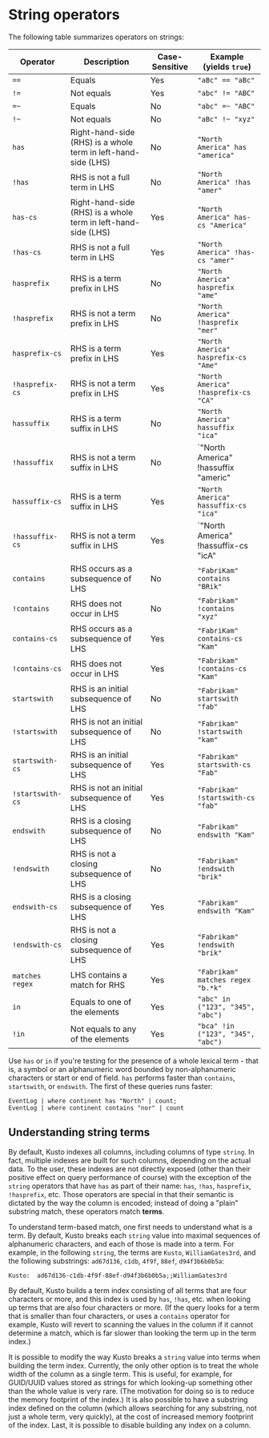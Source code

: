 # String operators

The following table summarizes operators on strings:

Operator       |Description                         |Case-Sensitive|Example (yields `true`)
---------------|------------------------------------|--------------|-----------------------
`==`           |Equals                              |Yes           |`"aBc" == "aBc"`
`!=`           |Not equals                          |Yes           |`"abc" != "ABC"`
`=~`           |Equals                              |No            |`"abc" =~ "ABC"`
`!~`           |Not equals                          |No            |`"aBc" !~ "xyz"`
`has`          |Right-hand-side (RHS) is a whole term in left-hand-side (LHS)|No|`"North America" has "america"`
`!has`         |RHS is not a full term in LHS       |No            |`"North America" !has "amer"` 
`has-cs`       |Right-hand-side (RHS) is a whole term in left-hand-side (LHS)|Yes|`"North America" has-cs "America"`
`!has-cs`      |RHS is not a full term in LHS       |Yes            |`"North America" !has-cs "amer"` 
`hasprefix`    |RHS is a term prefix in LHS         |No            |`"North America" hasprefix "ame"`
`!hasprefix`   |RHS is not a term prefix in LHS     |No            |`"North America" !hasprefix "mer"` 
`hasprefix-cs`    |RHS is a term prefix in LHS         |Yes            |`"North America" hasprefix-cs "Ame"`
`!hasprefix-cs`   |RHS is not a term prefix in LHS     |Yes            |`"North America" !hasprefix-cs "CA"` 
`hassuffix`    |RHS is a term suffix in LHS         |No            |`"North America" hassuffix "ica"`
`!hassuffix`   |RHS is not a term suffix in LHS     |No            |`"North America" !hassuffix "americ"
`hassuffix-cs`    |RHS is a term suffix in LHS         |Yes            |`"North America" hassuffix-cs "ica"`
`!hassuffix-cs`   |RHS is not a term suffix in LHS     |Yes            |`"North America" !hassuffix-cs "icA"
`contains`     |RHS occurs as a subsequence of LHS  |No            |`"FabriKam" contains "BRik"`
`!contains`    |RHS does not occur in LHS           |No            |`"Fabrikam" !contains "xyz"`
`contains-cs`   |RHS occurs as a subsequence of LHS  |Yes           |`"FabriKam" contains-cs "Kam"`
`!contains-cs`  |RHS does not occur in LHS           |Yes           |`"Fabrikam" !contains-cs "Kam"`
`startswith`   |RHS is an initial subsequence of LHS|No            |`"Fabrikam" startswith "fab"`
`!startswith`  |RHS is not an initial subsequence of LHS|No        |`"Fabrikam" !startswith "kam"`
`startswith-cs`   |RHS is an initial subsequence of LHS|Yes            |`"Fabrikam" startswith-cs "Fab"`
`!startswith-cs`  |RHS is not an initial subsequence of LHS|Yes        |`"Fabrikam" !startswith-cs "fab"`
`endswith`     |RHS is a closing subsequence of LHS|No             |`"Fabrikam" endswith "Kam"`
`!endswith`    |RHS is not a closing subsequence of LHS|No         |`"Fabrikam" !endswith "brik"`
`endswith-cs`     |RHS is a closing subsequence of LHS|Yes             |`"Fabrikam" endswith "Kam"`
`!endswith-cs`    |RHS is not a closing subsequence of LHS|Yes         |`"Fabrikam" !endswith "brik"`
`matches regex`|LHS contains a match for RHS        |Yes           |`"Fabrikam" matches regex "b.*k"`
`in`           |Equals to one of the elements       |Yes           |`"abc" in ("123", "345", "abc")`
`!in`          |Not equals to any of the elements   |Yes           |`"bca" !in ("123", "345", "abc")`


Use `has` or `in` if you're testing for the presence of a whole lexical term - that is,
a symbol or an alphanumeric word bounded by non-alphanumeric characters or start or end of field.
`has` performs faster than `contains`, `startswith`, or `endswith`.
The first of these queries runs faster:

```kusto
EventLog | where continent has "North" | count;
EventLog | where continent contains "nor" | count
```

## Understanding string terms

By default, Kusto indexes all columns, including columns of type `string`.
In fact, multiple indexes are built for such columns, depending on the actual
data. To the user, these indexes are not directly exposed (other than their
positive effect on query performance of course) with the exception of the
`string` operators that have `has` as part of their name: `has`, `!has`,
`hasprefix`, `!hasprefix`, etc. Those operators are special in that their semantic
is dictated by the way the column is encoded; instead of doing a "plain"
substring match, these operators match **terms**.

To understand term-based match, one first needs to understand what is a
term. By default, Kusto breaks each `string` value into maximal sequences of
alphanumeric characters, and each of those is made into a term. For example,
in the following `string`, the terms are `Kusto`, `WilliamGates3rd`, and
the following substrings: `ad67d136`, `c1db`, `4f9f`, `88ef`, `d94f3b6b0b5a`:

```
Kusto:  ad67d136-c1db-4f9f-88ef-d94f3b6b0b5a;;WilliamGates3rd
```

By default, Kusto builds a term index consisting of all terms that are
four characters or more, and this index is used by `has`, `!has`, etc.
when looking up terms that are also four characters or more. (If the query
looks for a term that is smaller than four characters, or uses a `contains`
operator for example, Kusto will revert to scanning the values in the column
if it cannot determine a match, which is far slower than looking the term
up in the term index.)

It is possible to modify the way Kusto breaks a `string` value into terms
when building the term index. Currently, the only other option is to treat
the whole width of the column as a single term. This is useful, for example,
for GUID/UUID values stored as strings for which looking-up something other
than the whole value is very rare. (The motivation for doing so is to
reduce the memory footprint of the index.) It is also possible to have
a substring index defined on the column (which allows searching for any
substring, not just a whole term, very quickly), at the cost of increased
memory footprint of the index. Last, it is possible to disable building
any index on a column.







